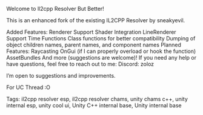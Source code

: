 Welcome to Il2cpp Resolver But Better!

This is an enhanced fork of the existing IL2CPP Resolver by sneakyevil.

Added Features:
Renderer Support
Shader Integration
LineRenderer Support
Time Functions
Class functions for better compatibility
Dumping of object children names, parent names, and component names
Planned Features:
Raycasting
OnGui (if I can properly overload or hook the function)
AssetBundles
And more (suggestions are welcome)!
If you need any help or have questions, feel free to reach out to me: Discord: zoloz

I’m open to suggestions and improvements.

For UC Thread :O

Tags: il2cpp resolver esp, il2cpp resolver chams, unity chams c++, unity internal esp, unity cool ui, Unity C++ internal base, Unity internal base
